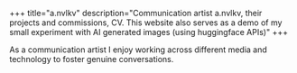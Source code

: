 +++
title="a.nvlkv"
description="Communication artist a.nvlkv, their projects and commissions, CV. This website also serves as a demo of my small experiment with AI generated images (using huggingface APIs)"
+++

<p class="Landing__text">
As a communication artist I enjoy working across different media and technology to foster genuine conversations.
</p>


